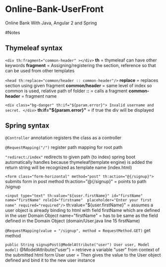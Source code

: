 # Online-Bank-UserFront
Online Bank With Java, Angular 2 and Spring

#Notes
## Thymeleaf syntax
`<div th:fragment="common-header" ></div>`
**th** = thymeleaf
can have other keywords
**fragment** = Assigning/registering the section, reference so that can be used from other templates 

`<head th:replace="common/header :: common-header"/>`
**replace** = replaces section using given fragment 
**common/header** = same level of index so common is used, relative path of folder
**::** = calls a fragment
**common-header** = fragment name

`<div class="bg-danger" th:if="${param.error}">
                Invalid username and secret.
     </div>`
**th:if="${param.error}"** = if true the div will be displayed





## Spring syntax
`@Controller` annotation
registers the class as a controller

`@RequestMapping("/")`
register path mapping for root path

`"redirect:/index"`
redirects to given path (to index) spring boot automatically handles because thymeleaf(template engine) is added
the return string will be recognized as template name (index.html)

`<form class="form-horizontal" method="post" th:action="@{/signup}">`
submits form in post method
th:action="@{/signup}" = points to path /signup

`<input type="text" th:value="${user.firstName}" id="firstName" name="firstName" roleId="firstname"  placeholder="Enter your first name" required="required"/>`
th:value="${user.firstName}" = assumes a user object is already binding to html with field firstName which are defined in the user Domain Object
name="firstName" = has to be same as the field defined in the Domain Object (domain/User.java line 15 firstName)

`@RequestMapping(value = "/signup", method = RequestMethod.GET)`
get method

`public String signupPost(@ModelAttribute("user") User user, Model model)`
@ModelAttribute("user") = retrieve a variable "user" from context of the submitted html form
User user = Then gives the value to the User object defined and bind it to the new user instance